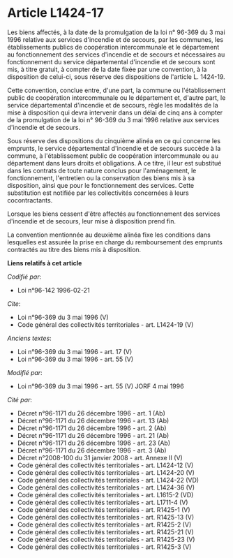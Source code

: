# Article L1424-17

Les biens affectés, à la date de la promulgation de la loi n° 96-369 du 3 mai 1996 relative aux services d'incendie et de
secours, par les communes, les établissements publics de coopération intercommunale et le département au fonctionnement des
services d'incendie et de secours et nécessaires au fonctionnement du service départemental d'incendie et de secours sont
mis, à titre gratuit, à compter de la date fixée par une convention, à la disposition de celui-ci, sous réserve des
dispositions de l'article L. 1424-19. 

Cette convention, conclue entre, d'une part, la commune ou l'établissement public de coopération intercommunale ou le
département et, d'autre part, le service départemental d'incendie et de secours, règle les modalités de la mise à disposition
qui devra intervenir dans un délai de cinq ans à compter de la promulgation de la loi n° 96-369 du 3 mai 1996 relative aux
services d'incendie et de secours. 

Sous réserve des dispositions du cinquième alinéa en ce qui concerne les emprunts, le service départemental d'incendie et de
secours succède à la commune, à l'établissement public de coopération intercommunale ou au département dans leurs droits et
obligations. A ce titre, il leur est substitué dans les contrats de toute nature conclus pour l'aménagement, le
fonctionnement, l'entretien ou la conservation des biens mis à sa disposition, ainsi que pour le fonctionnement des services.
Cette substitution est notifiée par les collectivités concernées à leurs cocontractants. 

Lorsque les biens cessent d'être affectés au fonctionnement des services d'incendie et de secours, leur mise à disposition
prend fin. 

La convention mentionnée au deuxième alinéa fixe les conditions dans lesquelles est assurée la prise en charge du
remboursement des emprunts contractés au titre des biens mis à disposition.

**Liens relatifs à cet article**

_Codifié par_:

  - Loi n°96-142 1996-02-21

_Cite_:

  - Loi n°96-369 du 3 mai 1996 (V)
  - Code général des collectivités territoriales - art. L1424-19 (V)

_Anciens textes_:

  - Loi n°96-369 du 3 mai 1996 - art. 17 (V)
  - Loi n°96-369 du 3 mai 1996 - art. 55 (V)

_Modifié par_:

  - Loi n°96-369 du 3 mai 1996 - art. 55 (V) JORF 4 mai 1996

_Cité par_:

  - Décret n°96-1171 du 26 décembre 1996 - art. 1 (Ab)
  - Décret n°96-1171 du 26 décembre 1996 - art. 13 (Ab)
  - Décret n°96-1171 du 26 décembre 1996 - art. 2 (Ab)
  - Décret n°96-1171 du 26 décembre 1996 - art. 21 (Ab)
  - Décret n°96-1171 du 26 décembre 1996 - art. 23 (Ab)
  - Décret n°96-1171 du 26 décembre 1996 - art. 3 (Ab)
  - Décret n°2008-100 du 31 janvier 2008 - art. Annexe II (V)
  - Code général des collectivités territoriales - art. L1424-12 (V)
  - Code général des collectivités territoriales - art. L1424-20 (V)
  - Code général des collectivités territoriales - art. L1424-22 (VD)
  - Code général des collectivités territoriales - art. L1424-36 (V)
  - Code général des collectivités territoriales - art. L1615-2 (VD)
  - Code général des collectivités territoriales - art. L1711-4 (V)
  - Code général des collectivités territoriales - art. R1425-1 (V)
  - Code général des collectivités territoriales - art. R1425-13 (V)
  - Code général des collectivités territoriales - art. R1425-2 (V)
  - Code général des collectivités territoriales - art. R1425-21 (V)
  - Code général des collectivités territoriales - art. R1425-23 (V)
  - Code général des collectivités territoriales - art. R1425-3 (V)
